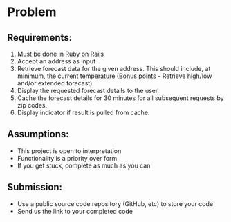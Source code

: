 

# Problem
## Requirements:
1. Must be done in Ruby on Rails
2. Accept an address as input
3. Retrieve forecast data for the given address. This should include, at minimum, the
current temperature (Bonus points - Retrieve high/low and/or extended forecast)
4. Display the requested forecast details to the user
5. Cache the forecast details for 30 minutes for all subsequent requests by zip codes.
6. Display indicator if result is pulled from cache.

## Assumptions:
* This project is open to interpretation
* Functionality is a priority over form
* If you get stuck, complete as much as you can

## Submission:
* Use a public source code repository (GitHub, etc) to store your code
* Send us the link to your completed code